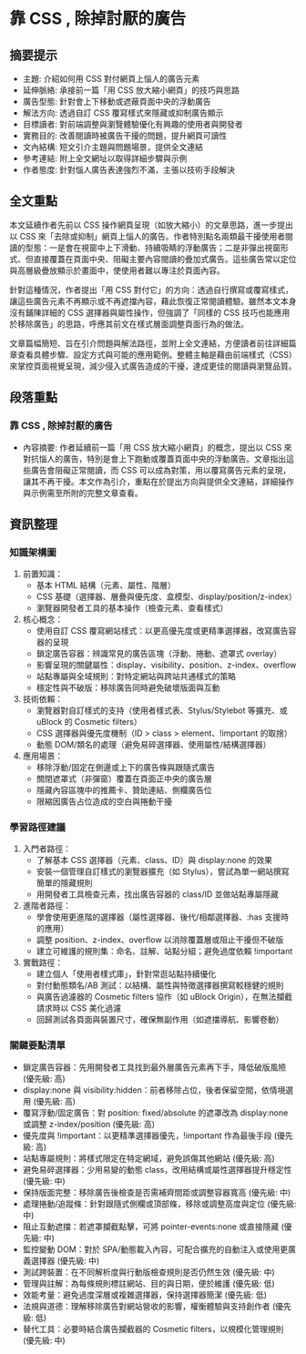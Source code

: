 # 靠 CSS , 除掉討厭的廣告

## 摘要提示
- 主題: 介紹如何用 CSS 對付網頁上惱人的廣告元素
- 延伸脈絡: 承接前一篇「用 CSS 放大縮小網頁」的技巧與思路
- 廣告型態: 針對會上下移動或遮蔽頁面中央的浮動廣告
- 解法方向: 透過自訂 CSS 覆寫樣式來隱藏或抑制廣告顯示
- 目標讀者: 對前端調整與瀏覽體驗優化有興趣的使用者與開發者
- 實務目的: 改善閱讀時被廣告干擾的問題，提升網頁可讀性
- 文內結構: 短文引介主題與問題場景，提供全文連結
- 參考連結: 附上全文網址以取得詳細步驟與示例
- 作者態度: 針對惱人廣告表達強烈不滿，主張以技術手段解決

## 全文重點
本文延續作者先前以 CSS 操作網頁呈現（如放大縮小）的文章思路，進一步提出以 CSS 來「去除或抑制」網頁上惱人的廣告。作者特別點名兩類最干擾使用者閱讀的型態：一是會在視窗中上下滑動、持續吸睛的浮動廣告；二是非彈出視窗形式、但直接覆蓋在頁面中央、阻礙主要內容閱讀的疊加式廣告。這些廣告常以定位與高層級疊放顯示於畫面中，使使用者難以專注於頁面內容。

針對這種情況，作者提出「用 CSS 對付它」的方向：透過自行撰寫或覆寫樣式，讓這些廣告元素不再顯示或不再遮擋內容，藉此恢復正常閱讀體驗。雖然本文本身沒有鋪陳詳細的 CSS 選擇器與屬性操作，但強調了「同樣的 CSS 技巧也能應用於移除廣告」的思路，呼應其前文在樣式層面調整頁面行為的做法。

文章篇幅簡短、旨在引介問題與解法路徑，並附上全文連結，方便讀者前往詳細篇章查看具體步驟、設定方式與可能的應用範例。整體主軸是藉由前端樣式（CSS）來掌控頁面視覺呈現，減少侵入式廣告造成的干擾，達成更佳的閱讀與瀏覽品質。

## 段落重點
### 靠 CSS , 除掉討厭的廣告
- 內容摘要: 作者延續前一篇「用 CSS 放大縮小網頁」的概念，提出以 CSS 來對抗惱人的廣告，特別是會上下跑動或覆蓋頁面中央的浮動廣告。文章指出這些廣告會阻礙正常閱讀，而 CSS 可以成為對策，用以覆寫廣告元素的呈現，讓其不再干擾。本文作為引介，重點在於提出方向與提供全文連結，詳細操作與示例需至所附的完整文章查看。

## 資訊整理

### 知識架構圖
1. 前置知識：
   - 基本 HTML 結構（元素、屬性、階層）
   - CSS 基礎（選擇器、層疊與優先度、盒模型、display/position/z-index）
   - 瀏覽器開發者工具的基本操作（檢查元素、查看樣式）
2. 核心概念：
   - 使用自訂 CSS 覆寫網站樣式：以更高優先度或更精準選擇器，改寫廣告容器的呈現
   - 鎖定廣告容器：辨識常見的廣告區塊（浮動、捲動、遮罩式 overlay）
   - 影響呈現的關鍵屬性：display、visibility、position、z-index、overflow
   - 站點專屬與全域規則：對特定網站與跨站共通樣式的策略
   - 穩定性與不破版：移除廣告同時避免破壞版面與互動
3. 技術依賴：
   - 瀏覽器對自訂樣式的支持（使用者樣式表、Stylus/Stylebot 等擴充、或 uBlock 的 Cosmetic filters）
   - CSS 選擇器與優先度機制（ID > class > element、!important 的取捨）
   - 動態 DOM/類名的處理（避免易碎選擇器、使用屬性/結構選擇器）
4. 應用場景：
   - 移除浮動/固定在側邊或上下的廣告條與跟隨式廣告
   - 關閉遮罩式（非彈窗）覆蓋在頁面正中央的廣告層
   - 隱藏內容區塊中的推薦卡、贊助連結、側欄廣告位
   - 限縮因廣告占位造成的空白與捲動干擾

### 學習路徑建議
1. 入門者路徑：
   - 了解基本 CSS 選擇器（元素、class、ID）與 display:none 的效果
   - 安裝一個管理自訂樣式的瀏覽器擴充（如 Stylus），嘗試為單一網站撰寫簡單的隱藏規則
   - 用開發者工具檢查元素，找出廣告容器的 class/ID 並做站點專屬隱藏
2. 進階者路徑：
   - 學會使用更進階的選擇器（屬性選擇器、後代/相鄰選擇器、:has 支援時的應用）
   - 調整 position、z-index、overflow 以消除覆蓋層或阻止干擾但不破版
   - 建立可維護的規則集：命名、註解、站點分組；避免過度依賴 !important
3. 實戰路徑：
   - 建立個人「使用者樣式庫」，針對常逛站點持續優化
   - 對付動態類名/AB 測試：以結構、屬性與特徵選擇器撰寫較穩健的規則
   - 與廣告過濾器的 Cosmetic filters 協作（如 uBlock Origin），在無法攔截請求時以 CSS 美化過濾
   - 回歸測試各頁面與裝置尺寸，確保無副作用（如遮擋導航、影響卷動）

### 關鍵要點清單
- 鎖定廣告容器：先用開發者工具找到最外層廣告元素再下手，降低破版風險 (優先級: 高)
- display:none 與 visibility:hidden：前者移除占位，後者保留空間，依情境選用 (優先級: 高)
- 覆寫浮動/固定廣告：對 position: fixed/absolute 的遮罩改為 display:none 或調整 z-index/position (優先級: 高)
- 優先度與 !important：以更精準選擇器優先，!important 作為最後手段 (優先級: 高)
- 站點專屬規則：將樣式限定在特定網域，避免誤傷其他網站 (優先級: 高)
- 避免易碎選擇器：少用易變的動態 class，改用結構或屬性選擇器提升穩定性 (優先級: 中)
- 保持版面完整：移除廣告後檢查是否需補齊間距或調整容器寬高 (優先級: 中)
- 處理捲動/追蹤條：針對跟隨式側欄或頂部條，移除或調整高度與定位 (優先級: 中)
- 阻止互動遮擋：若遮罩攔截點擊，可將 pointer-events:none 或直接隱藏 (優先級: 中)
- 監控變動 DOM：對於 SPA/動態載入內容，可配合擴充的自動注入或使用更廣義選擇器 (優先級: 中)
- 測試跨裝置：在不同解析度與行動版檢查規則是否仍然生效 (優先級: 中)
- 管理與註解：為每條規則標註網站、目的與日期，便於維護 (優先級: 低)
- 效能考量：避免過度深層或複雜選擇器，保持選擇器簡潔 (優先級: 低)
- 法規與道德：理解移除廣告對網站營收的影響，權衡體驗與支持創作者 (優先級: 低)
- 替代工具：必要時結合廣告攔截器的 Cosmetic filters，以規模化管理規則 (優先級: 中)